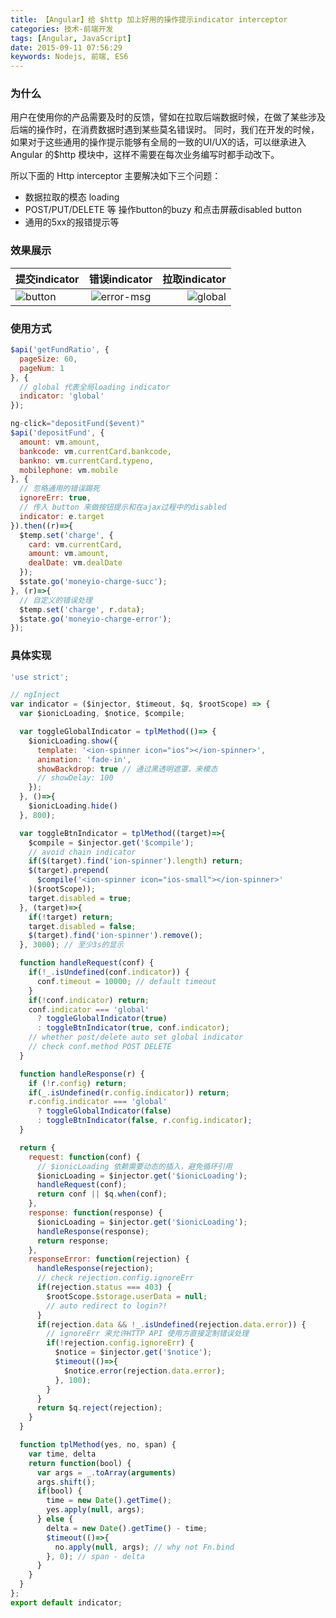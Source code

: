 ```yaml
---
title: 【Angular】给 $http 加上好用的操作提示indicator interceptor
categories: 技术-前端开发
tags: [Angular, JavaScript]
date: 2015-09-11 07:56:29
keywords: Nodejs, 前端, ES6
---
```


### 为什么
用户在使用你的产品需要及时的反馈，譬如在拉取后端数据时候，在做了某些涉及后端的操作时，在消费数据时遇到某些莫名错误时。
同时，我们在开发的时候，如果对于这些通用的操作提示能够有全局的一致的UI/UX的话，可以继承进入 Angular 的$http 模块中，这样不需要在每次业务编写时都手动改下。 

所以下面的 Http interceptor 主要解决如下三个问题：

- 数据拉取的模态 loading
- POST/PUT/DELETE 等 操作button的buzy 和点击屏蔽disabled button
- 通用的5xx的报错提示等

### 效果展示
| 提交indicator  | 错误indicator  | 拉取indicator |
| :------------ |:---------------:| -----:|
| ![button](https://cloud.githubusercontent.com/assets/697853/9808244/2f9a839c-5890-11e5-868d-4005c626bb45.png) | ![error-msg](https://cloud.githubusercontent.com/assets/697853/9808245/2fe2145a-5890-11e5-84bf-4bcfe82a66ec.png) |![global](https://cloud.githubusercontent.com/assets/697853/9808246/2fe5cabe-5890-11e5-8286-13b8eeae47a7.png) |


### 使用方式

```javascript
$api('getFundRatio', {
  pageSize: 60,
  pageNum: 1
}, {
  // global 代表全局loading indicator
  indicator: 'global'
});

ng-click="depositFund($event)"
$api('depositFund', {
  amount: vm.amount,
  bankcode: vm.currentCard.bankcode,
  bankno: vm.currentCard.typeno,
  mobilephone: vm.mobile
}, {
  // 忽略通用的错误踢死
  ignoreErr: true,
  // 传入 button 来做按钮提示和在ajax过程中的disabled
  indicator: e.target
}).then((r)=>{
  $temp.set('charge', {
    card: vm.currentCard,
    amount: vm.amount,
    dealDate: vm.dealDate
  });
  $state.go('moneyio-charge-succ');
}, (r)=>{
  // 自定义的错误处理
  $temp.set('charge', r.data);
  $state.go('moneyio-charge-error');
});
```

### 具体实现

```javascript
'use strict';

// ngInject
var indicator = ($injector, $timeout, $q, $rootScope) => {
  var $ionicLoading, $notice, $compile;

  var toggleGlobalIndicator = tplMethod(()=> {
    $ionicLoading.show({
      template: '<ion-spinner icon="ios"></ion-spinner>',
      animation: 'fade-in',
      showBackdrop: true // 通过黑透明遮罩，来模态
      // showDelay: 100
    });
  }, ()=>{
    $ionicLoading.hide()
  }, 800);

  var toggleBtnIndicator = tplMethod((target)=>{
    $compile = $injector.get('$compile');
    // avoid chain indicator
    if($(target).find('ion-spinner').length) return;
    $(target).prepend(
      $compile('<ion-spinner icon="ios-small"></ion-spinner>'
    )($rootScope));
    target.disabled = true;
  }, (target)=>{
    if(!target) return;
    target.disabled = false;
    $(target).find('ion-spinner').remove();
  }, 3000); // 至少3s的显示

  function handleRequest(conf) {
    if(!_.isUndefined(conf.indicator)) {
      conf.timeout = 10000; // default timeout
    }
    if(!conf.indicator) return;
    conf.indicator === 'global'
      ? toggleGlobalIndicator(true)
      : toggleBtnIndicator(true, conf.indicator);
    // whether post/delete auto set global indicator
    // check conf.method POST DELETE
  }

  function handleResponse(r) {
    if (!r.config) return;
    if(_.isUndefined(r.config.indicator)) return;
    r.config.indicator === 'global'
      ? toggleGlobalIndicator(false)
      : toggleBtnIndicator(false, r.config.indicator);
  }

  return {
    request: function(conf) {
      // $ionicLoading 依赖需要动态的插入，避免循环引用
      $ionicLoading = $injector.get('$ionicLoading');
      handleRequest(conf);
      return conf || $q.when(conf);
    },
    response: function(response) {
      $ionicLoading = $injector.get('$ionicLoading');
      handleResponse(response);
      return response;
    },
    responseError: function(rejection) {
      handleResponse(rejection);
      // check rejection.config.ignoreErr
      if(rejection.status === 403) {
        $rootScope.$storage.userData = null;
        // auto redirect to login?!
      }
      if(rejection.data && !_.isUndefined(rejection.data.error)) {
        // ignoreErr 来允许HTTP API 使用方直接定制错误处理
        if(!rejection.config.ignoreErr) {
          $notice = $injector.get('$notice');
          $timeout(()=>{
            $notice.error(rejection.data.error);
          }, 100);
        }
      }
      return $q.reject(rejection);
    }
  }

  function tplMethod(yes, no, span) {
    var time, delta
    return function(bool) {
      var args = _.toArray(arguments)
      args.shift();
      if(bool) {
        time = new Date().getTime();
        yes.apply(null, args);
      } else {
        delta = new Date().getTime() - time;
        $timeout(()=>{
          no.apply(null, args); // why not Fn.bind
        }, 0); // span - delta
      }
    }
  }
};
export default indicator;
```


